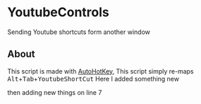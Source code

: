 # YoutubeControls

Sending Youtube shortcuts form another window

## About

This script is made with [AutoHotKey](https://www.autohotkey.com/), This script simply re-maps <kbd>Alt</kbd>+<kbd>Tab</kbd>+<kbd>YoutubeShortCut</kbd>
Here I added something new

then adding new things on line 7

